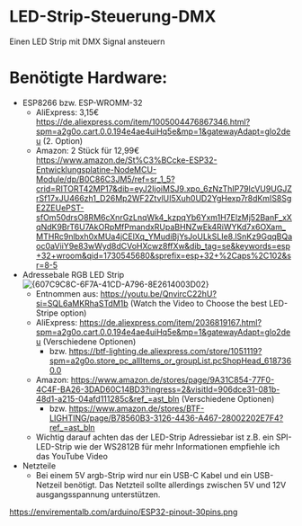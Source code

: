 # LED-Strip-Steuerung-DMX
Einen LED Strip mit DMX Signal ansteuern

# Benötigte Hardware:
- ESP8266 bzw. ESP-WROMM-32
  - AliExpress: 3,15€ https://de.aliexpress.com/item/1005004476867346.html?spm=a2g0o.cart.0.0.194e4ae4uiHq5e&mp=1&gatewayAdapt=glo2deu (2. Option)
  - Amazon: 2 Stück für 12,99€ https://www.amazon.de/St%C3%BCcke-ESP32-Entwicklungsplatine-NodeMCU-Module/dp/B0C86C3JM5/ref=sr_1_5?crid=RITORT42MP17&dib=eyJ2IjoiMSJ9.xpo_6zNzThIP79lcVU9UGJZrSf17xJU466zh1_D26Mp2WF2ZtvlUI5Xuh0UD2YgHexp7r8dKmIS8SgE2ZEUePST-sfOm50drsO8RM6cXnrGzLnqWk4_kzpqYb6Yxm1H7ElzMj52BanF_xXqNdK9BrT6U7AkORpMfPmandxRUpaBHNZwEk4RiWYKd7x6OXam_MTHRc9nlbxh0xMUa4jCElXq_YMudiBjYsJoULkSLIe8.lSnKz9GqqBQaoc0aViiY9e83wWyd8dCVoHXcwz8ffXw&dib_tag=se&keywords=esp+32+wroom&qid=1730545680&sprefix=esp+32+%2Caps%2C102&sr=8-5
- Adressebale RGB LED Strip
  ![{607C9C8C-6F7A-41CD-A796-8E2614003D02}](https://github.com/user-attachments/assets/59b0692c-857f-4c49-afde-f85ea528fe26)
  - Entnommen aus: https://youtu.be/QnvircC22hU?si=SQL6aMKRhaSTdM1b (Watch the Video to Choose the best LED-Stripe option)
  - AliExpress: https://de.aliexpress.com/item/2036819167.html?spm=a2g0o.cart.0.0.194e4ae4uiHq5e&mp=1&gatewayAdapt=glo2deu (Verschiedene Optionen)
    - bzw. https://btf-lighting.de.aliexpress.com/store/1051119?spm=a2g0o.store_pc_allItems_or_groupList.pcShopHead_6187360.0
  - Amazon: https://www.amazon.de/stores/page/9A31C854-77F0-4C4F-BA26-3DAD60C14BD3?ingress=2&visitId=906dce31-081b-48d1-a215-04afd111285c&ref_=ast_bln (Verschiedene Optionen)
    - bzw. https://www.amazon.de/stores/BTF-LIGHTING/page/B78560B3-3126-4436-A467-28002202E7F4?ref_=ast_bln
  - Wichtig darauf achten das der LED-Strip Adressiebar ist z.B. ein SPI-LED-Strip wie der WS2812B für mehr Informationen empfiehle ich das YouTube Video
- Netzteile
  - Bei einem 5V argb-Strip wird nur ein USB-C Kabel und ein USB-Netzeil benötigt. Das Netzteil sollte allerdings zwischen 5V und 12V ausgangsspannung unterstützen.
 






https://envirementalb.com/arduino/ESP32-pinout-30pins.png
